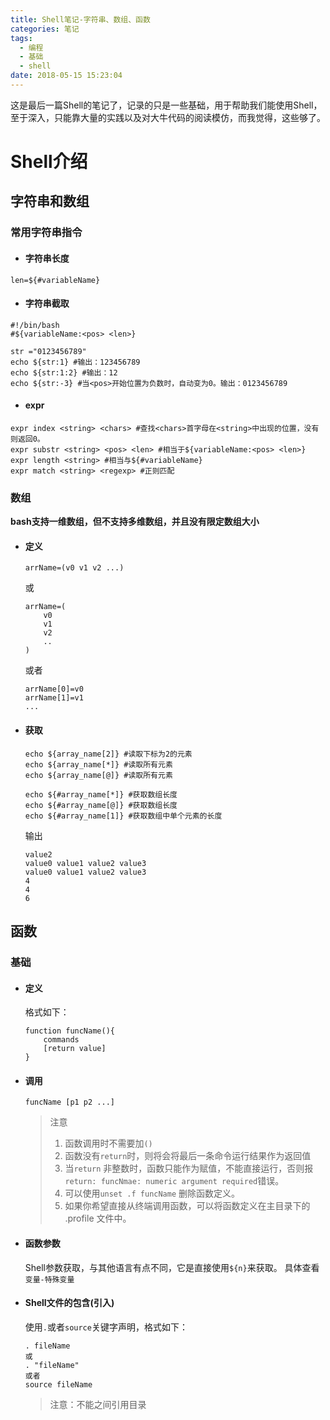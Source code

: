 ```yaml
---
title: Shell笔记-字符串、数组、函数
categories: 笔记
tags:
  - 编程
  - 基础
  - shell
date: 2018-05-15 15:23:04
---
```

这是最后一篇Shell的笔记了，记录的只是一些基础，用于帮助我们能使用Shell，至于深入，只能靠大量的实践以及对大牛代码的阅读模仿，而我觉得，这些够了。
<!-- more-->
# Shell介绍
## 字符串和数组
### 常用字符串指令
- #### 字符串长度
```
len=${#variableName}
```

- #### 字符串截取 
```shell
#!/bin/bash
#${variableName:<pos> <len>}

str ="0123456789"
echo ${str:1} #输出：123456789
echo ${str:1:2} #输出：12
echo ${str:-3} #当<pos>开始位置为负数时，自动变为0。输出：0123456789
```
- #### expr
```
expr index <string> <chars> #查找<chars>首字母在<string>中出现的位置，没有则返回0。
expr substr <string> <pos> <len> #相当于${variableName:<pos> <len>}
expr length <string> #相当与${#variableName}
expr match <string> <regexp> #正则匹配
```
      
### 数组
**bash支持一维数组，但不支持多维数组，并且没有限定数组大小**
- #### 定义
    ```shell
    arrName=(v0 v1 v2 ...)
    ```
    或
    ```shell
    arrName=(
        v0
        v1
        v2
        ..
    )    
    ```
    或者
    ```shell
    arrName[0]=v0
    arrName[1]=v1
    ...
    ```
- #### 获取
    ```shell
    echo ${array_name[2]} #读取下标为2的元素
    echo ${array_name[*]} #读取所有元素
    echo ${array_name[@]} #读取所有元素

    echo ${#array_name[*]} #获取数组长度
    echo ${#array_name[@]} #获取数组长度
    echo ${#array_name[1]} #获取数组中单个元素的长度
    ```
    输出
    ```shell
    value2
    value0 value1 value2 value3
    value0 value1 value2 value3
    4
    4
    6
    ```

## 函数
### 基础
- #### 定义
    格式如下：
    ```shell
    function funcName(){
        commands
        [return value]
    }
    ```
- #### 调用
    ``` shell
    funcName [p1 p2 ...]
    ```
    > 注意
    > 1. 函数调用时不需要加`()`
    > 2. 函数没有`return`时，则将会将最后一条命令运行结果作为返回值
    > 3. 当`return` 非整数时，函数只能作为赋值，不能直接运行，否则报`return: funcNmae: numeric argument required`错误。
    > 4. 可以使用`unset .f funcName` 删除函数定义。
    > 5. 如果你希望直接从终端调用函数，可以将函数定义在主目录下的 .profile 文件中。

- #### 函数参数
    Shell参数获取，与其他语言有点不同，它是直接使用`${n}`来获取。
    具体查看`变量-特殊变量`

- #### Shell文件的包含(引入)
    使用`.`或者`source`关键字声明，格式如下：
    ```shell
    . fileName
    或
    . "fileName"
    或者
    source fileName
    ```
    >注意：不能之间引用目录
